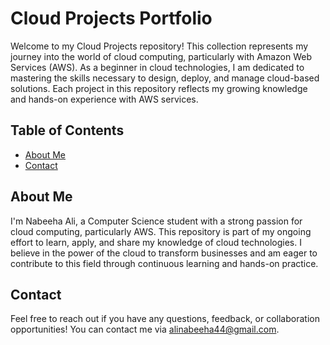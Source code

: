 # Cloud Projects Portfolio

Welcome to my Cloud Projects repository! This collection represents my journey into the world of cloud computing, particularly with Amazon Web Services (AWS). As a beginner in cloud technologies, I am dedicated to mastering the skills necessary to design, deploy, and manage cloud-based solutions. Each project in this repository reflects my growing knowledge and hands-on experience with AWS services.

## Table of Contents
- [About Me](#about-me)
- [Contact](#contact)

## About Me

I'm Nabeeha Ali, a Computer Science student with a strong passion for cloud computing, particularly AWS. This repository is part of my ongoing effort to learn, apply, and share my knowledge of cloud technologies. I believe in the power of the cloud to transform businesses and am eager to contribute to this field through continuous learning and hands-on practice.

## Contact

Feel free to reach out if you have any questions, feedback, or collaboration opportunities! You can contact me via [alinabeeha44@gmail.com](mailto:alinabeeha44@gmail.com).

